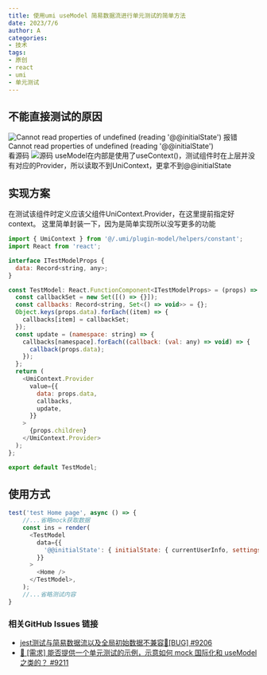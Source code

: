 ```yaml
---
title: 使用umi useModel 简易数据流进行单元测试的简单方法
date: 2023/7/6
author: A
categories:
- 技术
tags:
- 原创
- react
- umi
- 单元测试
---
```


## 不能直接测试的原因
![Cannot read properties of undefined (reading '@@initialState') ](http://120.26.15.146/s/img/23-7-6-1.png)
报错  Cannot read properties of undefined (reading '@@initialState')     
看源码
![源码](https://img-blog.csdnimg.cn/dfa78eabf7d5410682179c25ad5779e8.png#pic_center)
useModel在内部是使用了useContext()，测试组件时在上层并没有对应的Provider，所以读取不到UniContext，更拿不到@@initialState
## 实现方案
在测试该组件时定义应该父组件UniContext.Provider，在这里提前指定好context。
这里简单封装一下，因为是简单实现所以没写更多的功能
```javascript
import { UmiContext } from '@/.umi/plugin-model/helpers/constant';
import React from 'react';

interface ITestModelProps {
  data: Record<string, any>;
}

const TestModel: React.FunctionComponent<ITestModelProps> = (props) => {
  const callbackSet = new Set([() => {}]);
  const callbacks: Record<string, Set<() => void>> = {};
  Object.keys(props.data).forEach((item) => {
    callbacks[item] = callbackSet;
  });
  const update = (namespace: string) => {
    callbacks[namespace].forEach((callback: (val: any) => void) => {
      callback(props.data);
    });
  };
  return (
    <UmiContext.Provider
      value={{
        data: props.data,
        callbacks,
        update,
      }}
    >
      {props.children}
    </UmiContext.Provider>
  );
};

export default TestModel;

```

## 使用方式

```javascript
test('test Home page', async () => {
	//...省略mock获取数据
	const ins = render(
      <TestModel
        data={{
          '@@initialState': { initialState: { currentUserInfo, settings: defaultSettings } },
        }}
      >
        <Home />
      </TestModel>,
    );
	//...省略测试内容
}
```
### 相关GitHub Issues 链接
- [jest测试与简易数据流以及全局初始数据不兼容🐛[BUG] #9206][1]
- [👑 [需求] 能否提供一个单元测试的示例，示意如何 mock 国际化和 useModel 之类的？ #9211][2]

 [1]: https://github.com/ant-design/ant-design-pro/issues/9206
 [2]: https://github.com/ant-design/ant-design-pro/issues/9211